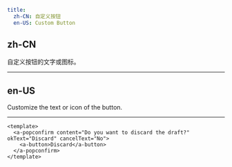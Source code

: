 ```yaml
title:
  zh-CN: 自定义按钮
  en-US: Custom Button
```


## zh-CN

自定义按钮的文字或图标。

---

## en-US

Customize the text or icon of the button.

---

```vue
<template>
  <a-popconfirm content="Do you want to discard the draft?" okText="Discard" cancelText="No">
    <a-button>Discard</a-button>
  </a-popconfirm>
</template>
```
